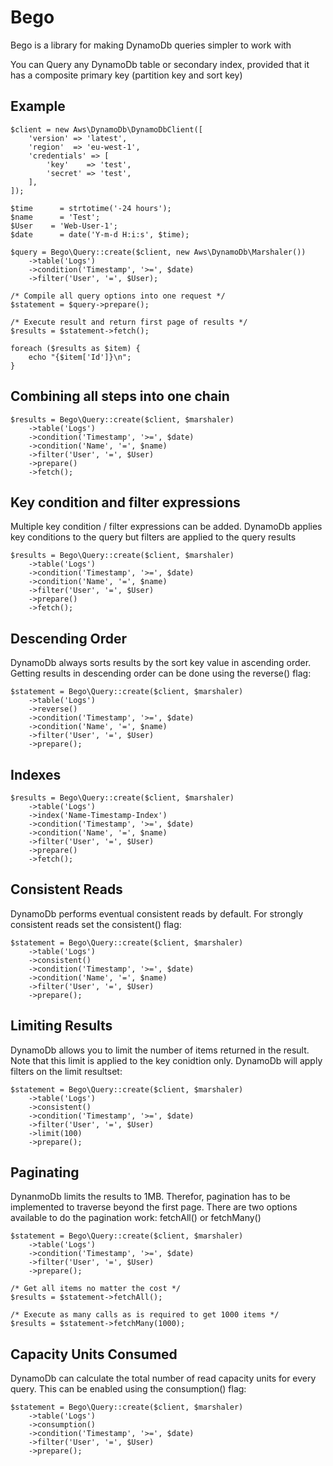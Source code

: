 # Bego

Bego is a library for making DynamoDb queries simpler to work with

You can Query any DynamoDb table or secondary index, provided that it has a composite primary key (partition key and sort key)
## Example ##
```
$client = new Aws\DynamoDb\DynamoDbClient([
    'version' => 'latest',
    'region'  => 'eu-west-1',
    'credentials' => [
        'key'    => 'test',
        'secret' => 'test',
    ],
]);

$time      = strtotime('-24 hours');
$name      = 'Test';
$User    = 'Web-User-1';
$date      = date('Y-m-d H:i:s', $time);

$query = Bego\Query::create($client, new Aws\DynamoDb\Marshaler())
    ->table('Logs')
    ->condition('Timestamp', '>=', $date)
    ->filter('User', '=', $User);

/* Compile all query options into one request */
$statement = $query->prepare();

/* Execute result and return first page of results */
$results = $statement->fetch(); 

foreach ($results as $item) {
    echo "{$item['Id']}\n";
}
```

## Combining all steps into one chain ##
```
$results = Bego\Query::create($client, $marshaler)
    ->table('Logs')
    ->condition('Timestamp', '>=', $date)
    ->condition('Name', '=', $name)
    ->filter('User', '=', $User)
    ->prepare()
    ->fetch(); 
```

## Key condition and filter expressions ##
Multiple key condition / filter expressions can be added. DynamoDb applies key conditions to the query but filters are applied to the query results
```
$results = Bego\Query::create($client, $marshaler)
    ->table('Logs')
    ->condition('Timestamp', '>=', $date)
    ->condition('Name', '=', $name)
    ->filter('User', '=', $User)
    ->prepare()
    ->fetch(); 
```

## Descending Order ##
DynamoDb always sorts results by the sort key value in ascending order. Getting results in descending order can be done using the reverse() flag:
```
$statement = Bego\Query::create($client, $marshaler)
    ->table('Logs')
    ->reverse()
    ->condition('Timestamp', '>=', $date)
    ->condition('Name', '=', $name)
    ->filter('User', '=', $User)
    ->prepare();
```

## Indexes ##
```
$results = Bego\Query::create($client, $marshaler)
    ->table('Logs')
    ->index('Name-Timestamp-Index')
    ->condition('Timestamp', '>=', $date)
    ->condition('Name', '=', $name)
    ->filter('User', '=', $User)
    ->prepare()
    ->fetch();
```

## Consistent Reads ##
DynamoDb performs eventual consistent reads by default. For strongly consistent reads set the consistent() flag:
```
$statement = Bego\Query::create($client, $marshaler)
    ->table('Logs')
    ->consistent()
    ->condition('Timestamp', '>=', $date)
    ->condition('Name', '=', $name)
    ->filter('User', '=', $User)
    ->prepare();
```

## Limiting Results ##
DynamoDb allows you to limit the number of items returned in the result. Note that this limit is applied to the key conidtion only. DynamoDb will apply filters on the limit resultset:
```
$statement = Bego\Query::create($client, $marshaler)
    ->table('Logs')
    ->consistent()
    ->condition('Timestamp', '>=', $date)
    ->filter('User', '=', $User)
    ->limit(100)
    ->prepare();
```

## Paginating ##
DynanmoDb limits the results to 1MB. Therefor, pagination has to be implemented to traverse beyond the first page. There are two options available to do the pagination work: fetchAll() or fetchMany()
```
$statement = Bego\Query::create($client, $marshaler)
    ->table('Logs')
    ->condition('Timestamp', '>=', $date)
    ->filter('User', '=', $User)
    ->prepare();

/* Get all items no matter the cost */
$results = $statement->fetchAll();

/* Execute as many calls as is required to get 1000 items */
$results = $statement->fetchMany(1000); 
```

## Capacity Units Consumed ##
DynamoDb can calculate the total number of read capacity units for every query. This can be enabled using the consumption() flag:
```
$statement = Bego\Query::create($client, $marshaler)
    ->table('Logs')
    ->consumption()
    ->condition('Timestamp', '>=', $date)
    ->filter('User', '=', $User)
    ->prepare();
```